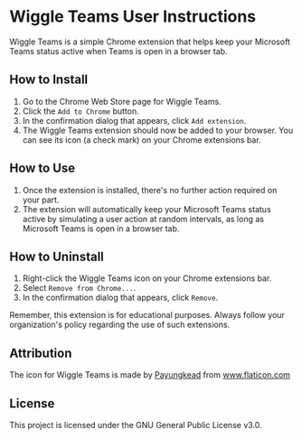 # Wiggle Teams User Instructions

Wiggle Teams is a simple Chrome extension that helps keep your Microsoft Teams status active when Teams is open in a browser tab. 

## How to Install

1. Go to the Chrome Web Store page for Wiggle Teams. 
2. Click the `Add to Chrome` button.
3. In the confirmation dialog that appears, click `Add extension`.
4. The Wiggle Teams extension should now be added to your browser. You can see its icon (a check mark) on your Chrome extensions bar.

## How to Use

1. Once the extension is installed, there's no further action required on your part. 
2. The extension will automatically keep your Microsoft Teams status active by simulating a user action at random intervals, as long as Microsoft Teams is open in a browser tab.

## How to Uninstall

1. Right-click the Wiggle Teams icon on your Chrome extensions bar.
2. Select `Remove from Chrome...`.
3. In the confirmation dialog that appears, click `Remove`.

Remember, this extension is for educational purposes. Always follow your organization's policy regarding the use of such extensions. 

## Attribution

The icon for Wiggle Teams is made by [Payungkead](https://www.flaticon.com/authors/payungkead) from www.flaticon.com

## License

This project is licensed under the GNU General Public License v3.0. 
